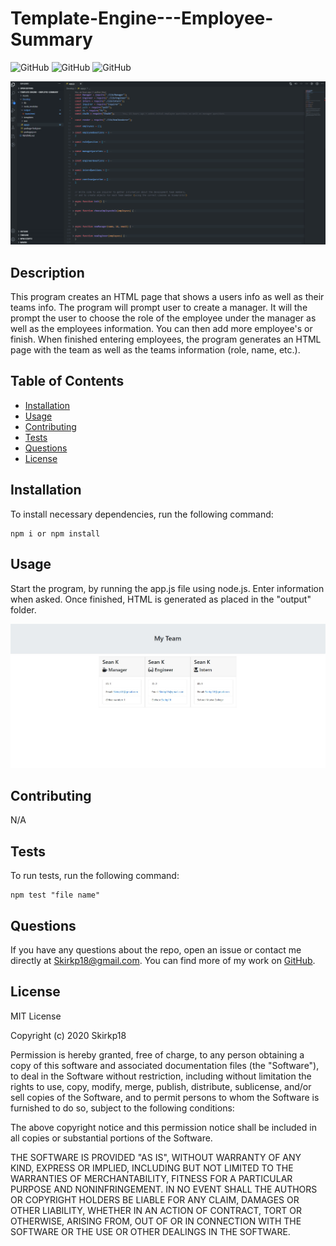 # Template-Engine---Employee-Summary

![GitHub](https://img.shields.io/github/downloads/Skirkp18/Template-Engine---Employee-Summary/total) ![GitHub](https://img.shields.io/github/languages/top/Skirkp18/Template-Engine---Employee-Summary) ![GitHub](https://img.shields.io/badge/license-MIT-green?style=flat) 

![img](TemplateEngine---EmployeeSummary.gif)

## Description
This program creates an HTML page that shows a users info as well as their teams info. The program will prompt user to create a manager. It will the prompt the user to choose the role of the employee under the manager as well as the employees information. You can then add more employee's or finish. When finished entering employees, the program generates an HTML page with the team as well as the teams information (role, name, etc.).
## Table of Contents 
  - [Installation](#installation)
  - [Usage](#usage)
  - [Contributing](#contributing)
  - [Tests](#tests)
  - [Questions](#questions)
  - [License](#license)
## Installation
To install necessary dependencies, run the following command:
``` 
npm i or npm install
```
## Usage
Start the program, by running the app.js file using node.js. Enter information when asked. Once finished, HTML is generated as placed in the "output" folder.

![img](TemplateEngine---EmployeeSummaryScreenshot.jpg)
## Contributing
N/A
## Tests
To run tests, run the following command:
```
npm test "file name"
```
## Questions
If you have any questions about the repo, open an issue or contact me directly at Skirkp18@gmail.com. You can find more of my work on [GitHub](https://github.com/Skirkp18).
## License
MIT License

Copyright (c) 2020 Skirkp18

Permission is hereby granted, free of charge, to any person obtaining a copy
of this software and associated documentation files (the "Software"), to deal
in the Software without restriction, including without limitation the rights
to use, copy, modify, merge, publish, distribute, sublicense, and/or sell
copies of the Software, and to permit persons to whom the Software is
furnished to do so, subject to the following conditions:

The above copyright notice and this permission notice shall be included in all
copies or substantial portions of the Software.

THE SOFTWARE IS PROVIDED "AS IS", WITHOUT WARRANTY OF ANY KIND, EXPRESS OR
IMPLIED, INCLUDING BUT NOT LIMITED TO THE WARRANTIES OF MERCHANTABILITY,
FITNESS FOR A PARTICULAR PURPOSE AND NONINFRINGEMENT. IN NO EVENT SHALL THE
AUTHORS OR COPYRIGHT HOLDERS BE LIABLE FOR ANY CLAIM, DAMAGES OR OTHER
LIABILITY, WHETHER IN AN ACTION OF CONTRACT, TORT OR OTHERWISE, ARISING FROM,
OUT OF OR IN CONNECTION WITH THE SOFTWARE OR THE USE OR OTHER DEALINGS IN THE
SOFTWARE.
